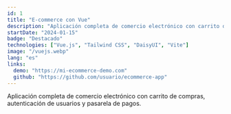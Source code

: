 ```yaml
---
id: 1
title: "E-commerce con Vue"
description: "Aplicación completa de comercio electrónico con carrito de compras, autenticación de usuarios y pasarela de pagos."
startDate: "2024-01-15"
badge: "Destacado"
technologies: ["Vue.js", "Tailwind CSS", "DaisyUI", "Vite"]
image: "/vuejs.webp"
lang: "es"
links:
  demo: "https://mi-ecommerce-demo.com"
  github: "https://github.com/usuario/ecommerce-app"
---
```


Aplicación completa de comercio electrónico con carrito de compras, autenticación de usuarios y pasarela de pagos.
